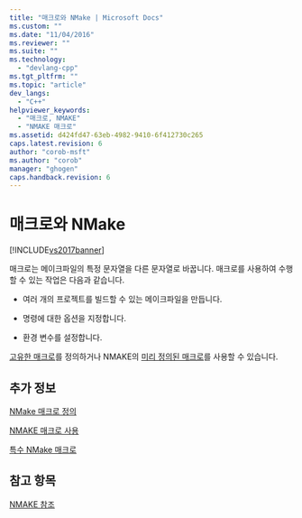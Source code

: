 ```yaml
---
title: "매크로와 NMake | Microsoft Docs"
ms.custom: ""
ms.date: "11/04/2016"
ms.reviewer: ""
ms.suite: ""
ms.technology: 
  - "devlang-cpp"
ms.tgt_pltfrm: ""
ms.topic: "article"
dev_langs: 
  - "C++"
helpviewer_keywords: 
  - "매크로, NMAKE"
  - "NMAKE 매크로"
ms.assetid: d424fd47-63eb-4982-9410-6f412730c265
caps.latest.revision: 6
author: "corob-msft"
ms.author: "corob"
manager: "ghogen"
caps.handback.revision: 6
---
```

# 매크로와 NMake
[!INCLUDE[vs2017banner](../assembler/inline/includes/vs2017banner.md)]

매크로는 메이크파일의 특정 문자열을 다른 문자열로 바꿉니다.  매크로를 사용하여 수행할 수 있는 작업은 다음과 같습니다.  
  
-   여러 개의 프로젝트를 빌드할 수 있는 메이크파일을 만듭니다.  
  
-   명령에 대한 옵션을 지정합니다.  
  
-   환경 변수를 설정합니다.  
  
 [고유한 매크로](../build/defining-an-nmake-macro.md)를 정의하거나 NMAKE의 [미리 정의된 매크로](../build/special-nmake-macros.md)를 사용할 수 있습니다.  
  
## 추가 정보  
 [NMake 매크로 정의](../build/defining-an-nmake-macro.md)  
  
 [NMAKE 매크로 사용](../build/using-an-nmake-macro.md)  
  
 [특수 NMake 매크로](../build/special-nmake-macros.md)  
  
## 참고 항목  
 [NMAKE 참조](../build/nmake-reference.md)